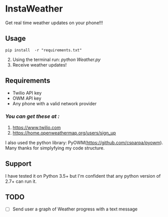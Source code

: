 # InstaWeather
Get real time weather updates on your phone!!!

## Usage


```
pip install  -r "requirements.txt"
```
2. Using the terminal run:  _python Weather.py_
3. Receive weather updates!


## Requirements

* Twilio API key
* OWM API key
* Any phone with a valid network provider


### _You can get these at :_

1. https://www.twilio.com
2. https://home.openweathermap.org/users/sign_up

I also used the python library: PyOWM(https://github.com/csparpa/pyowm). Many thanks for simplyfying my code structure.


## Support

I have tested it on Python 3.5+ but I'm confident that any python version of 2.7+ can run it.

## **TODO**

- [ ] Send user a graph of Weather progress with a text message

